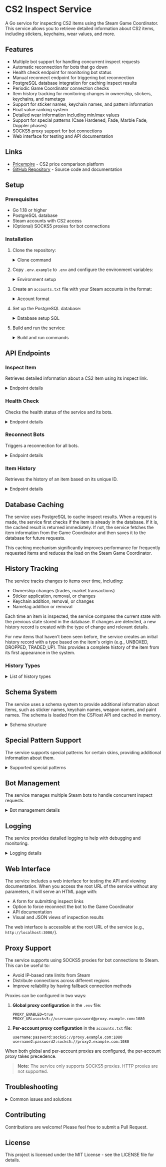 # CS2 Inspect Service

A Go service for inspecting CS2 items using the Steam Game Coordinator. This service allows you to retrieve detailed information about CS2 items, including stickers, keychains, wear values, and more.

## Features

- Multiple bot support for handling concurrent inspect requests
- Automatic reconnection for bots that go down
- Health check endpoint for monitoring bot status
- Manual reconnect endpoint for triggering bot reconnection
- PostgreSQL database integration for caching inspect results
- Periodic Game Coordinator connection checks
- Item history tracking for monitoring changes in ownership, stickers, keychains, and nametags
- Support for sticker names, keychain names, and pattern information
- Float value ranking system
- Detailed wear information including min/max values
- Support for special patterns (Case Hardened, Fade, Marble Fade, Doppler phases)
- SOCKS5 proxy support for bot connections
- Web interface for testing and API documentation

## Links

- [Pricempire](https://pricempire.com/) - CS2 price comparison platform
- [GitHub Repository](https://github.com/pricempire/cs2-inspect-service-go) - Source code and documentation

## Setup

### Prerequisites

- Go 1.18 or higher
- PostgreSQL database
- Steam accounts with CS2 access
- (Optional) SOCKS5 proxies for bot connections

### Installation

1. Clone the repository:

   <details>
   <summary>Clone command</summary>

   ```bash
   git clone https://github.com/pricempire/cs2-inspect-service-go.git
   cd cs2-inspect-service-go
   ```

   </details>

2. Copy `.env.example` to `.env` and configure the environment variables:

   <details>
   <summary>Environment setup</summary>

   ```bash
   cp .env.example .env
   ```

   Edit the `.env` file with your configuration:

   ```
   # Server configuration
   PORT=3000

   # Database configuration
   DB_HOST=localhost
   DB_PORT=5432
   DB_USER=postgres
   DB_PASSWORD=password
   DB_NAME=cs2_inspect

   # Steam configuration
   STEAM_API_KEY=your_steam_api_key

   # Service configuration
   REQUEST_TIMEOUT=30s
   BOT_RECONNECT_INTERVAL=5m
   MAX_CONCURRENT_REQUESTS=10

   # Proxy configuration (optional)
   # PROXY_ENABLED=true
   # PROXY_URL=socks5://username:password@proxy.example.com:1080
   ```

   </details>

3. Create an `accounts.txt` file with your Steam accounts in the format:

   <details>
   <summary>Account format</summary>

   ```
   username:password
   username2:password2
   ```

   For accounts with proxies, you can specify them per account:

   ```
   username:password:socks5://proxy.example.com:1080
   username2:password2:socks5://proxy2.example.com:1080
   ```

   </details>

4. Set up the PostgreSQL database:

   <details>
   <summary>Database setup SQL</summary>

   ```sql
   CREATE DATABASE cs2_inspect;

   CREATE TABLE asset (
       unique_id VARCHAR(64) NOT NULL,
       asset_id BIGINT NOT NULL,
       ms BIGINT NOT NULL,
       d VARCHAR(32) NOT NULL,
       paint_seed SMALLINT,
       paint_index SMALLINT,
       paint_wear DOUBLE PRECISION,
       quality SMALLINT,
       custom_name VARCHAR(64),
       def_index SMALLINT,
       origin SMALLINT,
       rarity SMALLINT,
       quest_id SMALLINT,
       reason SMALLINT,
       music_index SMALLINT,
       ent_index SMALLINT,
       is_stattrak BOOLEAN DEFAULT FALSE,
       is_souvenir BOOLEAN DEFAULT FALSE,
       stickers JSONB,
       keychains JSONB,
       killeater_score_type SMALLINT,
       killeater_value INTEGER,
       pet_index SMALLINT,
       inventory BIGINT,
       drop_reason SMALLINT,
       created_at TIMESTAMP NOT NULL,
       updated_at TIMESTAMP NOT NULL,
       PRIMARY KEY (asset_id, ms, d)
   );

   CREATE INDEX asset_unique_id ON asset (unique_id);
   CREATE INDEX asset_paint_details ON asset (paint_seed, paint_index, paint_wear);
   CREATE INDEX asset_item_details ON asset (def_index, quality, rarity, origin);

   CREATE TABLE history (
       id SERIAL PRIMARY KEY,
       unique_id VARCHAR(64) NOT NULL,
       asset_id BIGINT NOT NULL,
       prev_asset_id BIGINT,
       owner VARCHAR(64) NOT NULL,
       prev_owner VARCHAR(64),
       d VARCHAR(32) NOT NULL,
       stickers JSONB,
       keychains JSONB,
       prev_stickers JSONB,
       prev_keychains JSONB,
       type VARCHAR(32) NOT NULL,
       created_at TIMESTAMP NOT NULL,
       updated_at TIMESTAMP NOT NULL,
       UNIQUE (asset_id, unique_id)
   );

   CREATE INDEX history_unique_id ON history (unique_id);
   CREATE INDEX history_asset_id ON history (asset_id);
   CREATE INDEX history_type ON history (type);
   ```

   </details>

5. Build and run the service:
   <details>
   <summary>Build and run commands</summary>

   ```bash
   go mod tidy
   go build
   ./cs2-inspect-service-go
   ```

   Or run directly:

   ```bash
   GOLANG_PROTOBUF_REGISTRATION_CONFLICT=warn go run .
   ```

   </details>

## API Endpoints

### Inspect Item

Retrieves detailed information about a CS2 item using its inspect link.

<details>
<summary>Endpoint details</summary>

**Request:**

```
GET /inspect?link=steam://rungame/730/...
```

Optional parameters:

- `refresh=true` - Force a refresh from the Game Coordinator instead of using cached data
- `force=true` - Force reconnect the bot to the Game Coordinator before processing the request

**Response:**

```json
{
	"success": true,
	"itemInfo": {
		"def_index": 1,
		"paint_index": 2,
		"rarity": 3,
		"quality": 4,
		"paint_wear": 0.123,
		"paint_seed": 5,
		"custom_name": "My Skin",
		"killeater_score_type": 0,
		"killeater_value": 0,
		"origin": 8,
		"quest_id": 0,
		"drop_reason": 0,
		"music_index": 0,
		"ent_index": 0,
		"pet_index": 0,
		"inventory": 0,
		"is_stattrak": true,
		"is_souvenir": false,
		"stickers": [
			{
				"id": 1,
				"wear": 0.1,
				"scale": 1.0,
				"rotation": 0.0,
				"name": "Sticker | Team Liquid | Stockholm 2021"
			}
		],
		"keychains": [
			{
				"id": 1,
				"wear": 0.0,
				"scale": 1.0,
				"rotation": 0.0,
				"name": "Baby Karat CT"
			}
		],
		"wear_name": "Factory New",
		"phase": "Phase 2",
		"market_hash_name": "★ Karambit | Doppler (Factory New)",
		"pattern": "Blue Gem",
		"min": 0.0,
		"max": 0.08,
		"rank": 1,
		"total_count": 100,
		"type": "Weapon",
		"image": "https://community.cloudflare.steamstatic.com/economy/image/-9a81dlWLwJ2UUGcVs_nsVtzdOEdtWwKGZZLQHTxDZ7I56KU0Zwwo4NUX4oFJZEHLbXH5ApeO4YmlhxYQknCRvCo04DEVlxkKgpot621FAR17P7NdTRH-t26q4SZlvD7PYTQgXtu5Mx2gv2PrdSijAWwqkVtN272JIGdJw46YVrYqVO3xLy-gJC9u5vByCBh6ygi7WGdwUKTYdRD8A"
	},
	"cached": false
}
```

</details>

### Health Check

Checks the health status of the service and its bots.

<details>
<summary>Endpoint details</summary>

**Request:**

```
GET /health
```

**Response:**

```json
{
	"status": "healthy",
	"bots": [
		{
			"username": "bot1",
			"connected": true,
			"loggedOn": true,
			"ready": true,
			"busy": false
		},
		{
			"username": "bot2",
			"connected": true,
			"loggedOn": true,
			"ready": true,
			"busy": true
		}
	]
}
```

Possible status values:

- `healthy` - All bots are ready
- `degraded` - Some bots are ready, but not all
- `unhealthy` - No bots are ready
</details>

### Reconnect Bots

Triggers a reconnection for all bots.

<details>
<summary>Endpoint details</summary>

**Request:**

```
GET /reconnect
```

**Response:**

```json
{
	"success": true,
	"message": "Reconnect triggered for 1 bots"
}
```

</details>

### Item History

Retrieves the history of an item based on its unique ID.

<details>
<summary>Endpoint details</summary>

**Request:**

```
GET /history?uniqueId=abcd1234
```

**Response:**

```json
{
    "success": true,
    "history": [
        {
            "id": 1,
            "uniqueId": "abcd1234",
            "assetId": 12345678901,
            "prevAssetId": 12345678900,
            "owner": "76561198123456789",
            "prevOwner": "76561198987654321",
            "d": "123456789",
            "stickers": [...],
            "keychains": [...],
            "prevStickers": [...],
            "prevKeychains": [...],
            "type": "TRADE",
            "createdAt": "2023-06-01T12:34:56Z",
            "updatedAt": "2023-06-01T12:34:56Z"
        }
    ]
}
```

</details>

## Database Caching

The service uses PostgreSQL to cache inspect results. When a request is made, the service first checks if the item is already in the database. If it is, the cached result is returned immediately. If not, the service fetches the item information from the Game Coordinator and then saves it to the database for future requests.

This caching mechanism significantly improves performance for frequently requested items and reduces the load on the Steam Game Coordinator.

## History Tracking

The service tracks changes to items over time, including:

- Ownership changes (trades, market transactions)
- Sticker application, removal, or changes
- Keychain addition, removal, or changes
- Nametag addition or removal

Each time an item is inspected, the service compares the current state with the previous state stored in the database. If changes are detected, a new history record is created with the type of change and relevant details.

For new items that haven't been seen before, the service creates an initial history record with a type based on the item's origin (e.g., UNBOXED, DROPPED, TRADED_UP). This provides a complete history of the item from its first appearance in the system.

### History Types

<details>
<summary>List of history types</summary>

The following history types are tracked:

- `UNKNOWN`: Unknown change type
- `TRADE`: Item changed ownership through a trade
- `MARKET_BUY`: Item was purchased from the Steam Market
- `MARKET_LISTING`: Item was listed on the Steam Market
- `TRADED_UP`: Item was obtained through a trade-up contract
- `DROPPED`: Item was dropped in-game
- `PURCHASED_INGAME`: Item was purchased in-game
- `UNBOXED`: Item was unboxed from a case
- `CRAFTED`: Item was crafted
- `STICKER_APPLY`: Sticker was applied to the item
- `STICKER_REMOVE`: Sticker was removed from the item
- `STICKER_SCRAPE`: Sticker was scraped
- `STICKER_CHANGE`: Sticker was changed
- `KEYCHAIN_ADDED`: Keychain was added to the item
- `KEYCHAIN_REMOVED`: Keychain was removed from the item
- `KEYCHAIN_CHANGED`: Keychain was changed
- `NAMETAG_ADDED`: Nametag was added to the item
- `NAMETAG_REMOVED`: Nametag was removed from the item
</details>

## Schema System

The service uses a schema system to provide additional information about items, such as sticker names, keychain names, weapon names, and paint names. The schema is loaded from the CSFloat API and cached in memory.

<details>
<summary>Schema structure</summary>

The schema includes:

- **Weapons**: Information about weapons, including their names and available paints
- **Stickers**: Information about stickers, including their market hash names
- **Keychains**: Information about keychains, including their market hash names
- **Agents**: Information about agents, including their market hash names and images

The schema is used to:

1. Build market hash names for items
2. Determine wear names based on float values
3. Identify special patterns (Case Hardened, Fade, Marble Fade)
4. Provide phase names for Doppler knives
5. Add sticker and keychain names to the response
</details>

## Special Pattern Support

The service supports special patterns for certain skins, providing additional information about them.

<details>
<summary>Supported special patterns</summary>

### Doppler Phases

For Doppler knives, the service identifies the phase based on the paint index:

- Phase 1, 2, 3, 4
- Ruby
- Sapphire
- Black Pearl
- Emerald

### Case Hardened Patterns

For Case Hardened skins, the service identifies special patterns based on the paint seed:

- Blue Gems
- Scar Pattern
- Golden Booty
- And more

### Fade Percentages

For Fade skins, the service identifies the fade percentage based on the paint seed.

### Marble Fade Patterns

For Marble Fade knives, the service identifies special patterns based on the paint seed:

- Fire & Ice
- Fake Fire & Ice
- Tricolor
- And more
</details>

## Bot Management

The service manages multiple Steam bots to handle concurrent inspect requests.

<details>
<summary>Bot management details</summary>

### Bot States

Bots can be in one of the following states:

- `DISCONNECTED`: Bot is not connected to Steam
- `CONNECTING`: Bot is connecting to Steam
- `CONNECTED`: Bot is connected to Steam but not logged in
- `LOGGING_IN`: Bot is logging in to Steam
- `LOGGED_IN`: Bot is logged in to Steam but not ready for Game Coordinator requests
- `READY`: Bot is ready to handle Game Coordinator requests
- `BUSY`: Bot is currently handling a Game Coordinator request

### Bot Selection

When a request is received, the service selects an available bot (in the `READY` state) to handle the request. If no bots are available, the request fails with an error.

### Automatic Reconnection

The service automatically reconnects bots that go down or become unresponsive. It also periodically checks the Game Coordinator connection and reconnects if necessary.

### Manual Reconnection

The service provides an endpoint to manually trigger a reconnection for all bots, which can be useful if the bots are stuck in an invalid state.

</details>

## Logging

The service provides detailed logging to help with debugging and monitoring.

<details>
<summary>Logging details</summary>

### Log Levels

- `ERROR`: Critical errors that prevent the service from functioning
- `WARNING`: Non-critical issues that might affect functionality
- `INFO`: General information about the service operation
- `DEBUG`: Detailed information for debugging purposes

### Log Format

Logs include:

- Timestamp
- Log level
- Message
- Additional context (if available)

Example:

```
2023-06-01 12:34:56 [INFO] Received inspect request for link: steam://rungame/730/... (refresh: false)
2023-06-01 12:34:56 [INFO] Parsed inspect link: A:12345678901 D:123456789 S:76561198123456789 M:0
2023-06-01 12:34:56 [INFO] Using bot: bot1
2023-06-01 12:34:56 [INFO] Waiting for response with timeout of 30s
2023-06-01 12:34:57 [INFO] Received response with 1024 bytes
2023-06-01 12:34:57 [INFO] Saved asset to database: abcd1234
```

</details>

## Web Interface

The service includes a web interface for testing the API and viewing documentation. When you access the root URL of the service without any parameters, it will serve an HTML page with:

- A form for submitting inspect links
- Option to force reconnect the bot to the Game Coordinator
- API documentation
- Visual and JSON views of inspection results

The web interface is accessible at the root URL of the service (e.g., `http://localhost:3000/`).

## Proxy Support

The service supports using SOCKS5 proxies for bot connections to Steam. This can be useful to:

- Avoid IP-based rate limits from Steam
- Distribute connections across different regions
- Improve reliability by having fallback connection methods

Proxies can be configured in two ways:

1. **Global proxy configuration** in the `.env` file:

   ```
   PROXY_ENABLED=true
   PROXY_URL=socks5://username:password@proxy.example.com:1080
   ```

2. **Per-account proxy configuration** in the `accounts.txt` file:

   ```
   username:password:socks5://proxy.example.com:1080
   username2:password2:socks5://proxy2.example.com:1080
   ```

When both global and per-account proxies are configured, the per-account proxy takes precedence.

> **Note:** The service only supports SOCKS5 proxies. HTTP proxies are not supported.

## Troubleshooting

<details>
<summary>Common issues and solutions</summary>

### Bot connection issues

If bots are having trouble connecting to the Game Coordinator:

1. Check the bot's status using the `/health` endpoint
2. Try manually reconnecting the bot using the `/reconnect` endpoint with the `force=true` parameter
3. Verify that your Steam accounts have CS2 access and are not VAC banned
4. If using proxies, ensure they are working correctly and can connect to Steam servers

### Database connection issues

If the service can't connect to the database:

1. Verify that PostgreSQL is running
2. Check the database credentials in the `.env` file
3. Ensure the database and tables are created correctly
4. Check network connectivity between the service and the database

### Game Coordinator issues

If the service can't connect to the CS2 Game Coordinator:

1. Check if CS2 servers are down or under maintenance
2. Ensure your Steam accounts have CS2 access
3. Try reconnecting the bots using the `/reconnect` endpoint
4. Restart the service

### Performance issues

If the service is slow or unresponsive:

1. Increase the number of bots to handle more concurrent requests
2. Optimize database queries and indexes
3. Increase the request timeout if necessary
4. Consider scaling horizontally by running multiple instances of the service
</details>

## Contributing

Contributions are welcome! Please feel free to submit a Pull Request.

## License

This project is licensed under the MIT License - see the LICENSE file for details.
